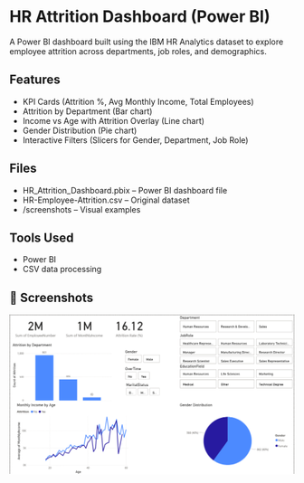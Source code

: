 # HR Attrition Dashboard (Power BI)

 A Power BI dashboard built using the IBM HR Analytics dataset to explore employee attrition across departments, job roles, and demographics.

## Features
- KPI Cards (Attrition %, Avg Monthly Income, Total Employees)
- Attrition by Department (Bar chart)
- Income vs Age with Attrition Overlay (Line chart)
- Gender Distribution (Pie chart)
- Interactive Filters (Slicers for Gender, Department, Job Role)

## Files
- HR_Attrition_Dashboard.pbix – Power BI dashboard file
- HR-Employee-Attrition.csv – Original dataset
- /screenshots – Visual examples



## Tools Used
- Power BI
- CSV data processing

## 📸 Screenshots

![Attrition Dashboard](screenshots/ss.png)
